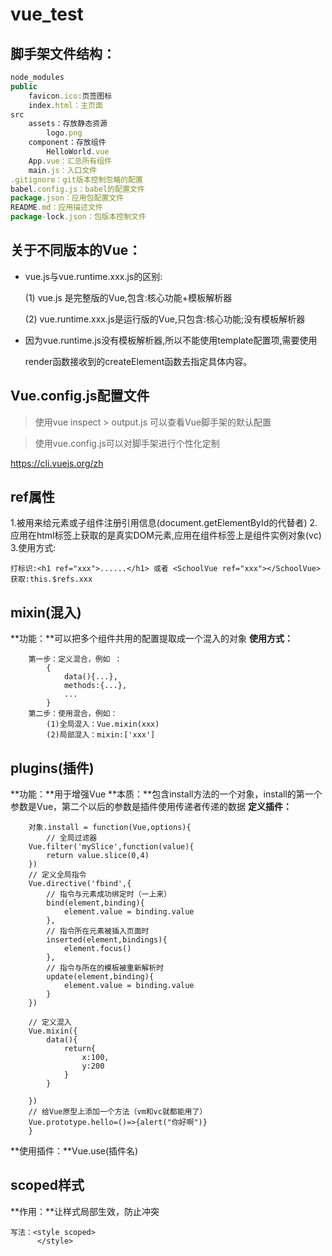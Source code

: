 # vue_test

## 脚手架文件结构：

```javascript
node_modules
public 
	favicon.ico:页签图标
	index.html：主页面
src
	assets：存放静态资源
		logo.png
	component：存放组件
		HelloWorld.vue
	App.vue：汇总所有组件
	main.js：入口文件
.gitignore：git版本控制忽略的配置
babel.config.js：babel的配置文件
package.json：应用包配置文件
README.md：应用描述文件
package-lock.json：包版本控制文件
```

## 关于不同版本的Vue：

* vue.js与vue.runtime.xxx.js的区别:

     (1) vue.js 是完整版的Vue,包含:核心功能+模板解析器

     (2) vue.runtime.xxx.js是运行版的Vue,只包含:核心功能;没有模板解析器

* 因为vue.runtime.js没有模板解析器,所以不能使用template配置项,需要使用

  render函数接收到的createElement函数去指定具体内容。

## Vue.config.js配置文件

> 使用vue inspect > output.js 可以查看Vue脚手架的默认配置

> 使用vue.config.js可以对脚手架进行个性化定制

https://cli.vuejs.org/zh

## ref属性
1.被用来给元素或子组件注册引用信息(document.getElementById的代替者)
		2.应用在html标签上获取的是真实DOM元素,应用在组件标签上是组件实例对象(vc)
		3.使用方式:

```
打标识:<h1 ref="xxx">......</h1> 或者 <SchoolVue ref="xxx"></SchoolVue>
获取:this.$refs.xxx
```



## mixin(混入)

**功能：**可以把多个组件共用的配置提取成一个混入的对象
		**使用方式：**

		第一步：定义混合，例如	：
			{
				data(){...},
				methods:{...},
				...
			}
		第二步：使用混合，例如：
			(1)全局混入：Vue.mixin(xxx)
			(2)局部混入：mixin:['xxx']
## plugins(插件)

**功能：**用于增强Vue
		**本质：**包含install方法的一个对象，install的第一个参数是Vue，第二个以后的参数是插件使用传递者传递的数据
		**定义插件：**

		对象.install = function(Vue,options){
			// 全局过滤器
	    Vue.filter('mySlice',function(value){
	        return value.slice(0,4)
	    })
	    // 定义全局指令
	    Vue.directive('fbind',{
	        // 指令与元素成功绑定时（一上来）
	        bind(element,binding){
	            element.value = binding.value
	        },
	        // 指令所在元素被插入页面时
	        inserted(element,bindings){
	            element.focus()
	        },
	        // 指令与所在的模板被重新解析时
	        update(element,binding){
	            element.value = binding.value
	        }
	    })
	
	    // 定义混入
	    Vue.mixin({
	        data(){
	            return{
	                x:100,
	                y:200
	            }
	        }
	
	    })
	    // 给Vue原型上添加一个方法（vm和vc就都能用了）
	    Vue.prototype.hello=()=>{alert("你好啊")}
		}

**使用插件：**Vue.use(插件名)

## scoped样式

**作用：**让样式局部生效，防止冲突

    写法：<style scoped>
          </style>